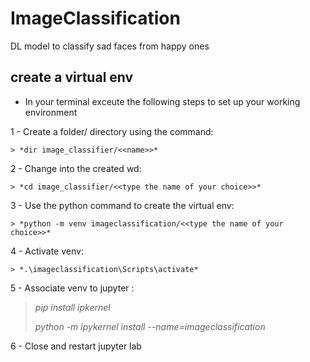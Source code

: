 # ImageClassification
DL model to classify sad faces from happy ones

## create a virtual env 

- In your terminal exceute the following steps to set up your working environment

1 - Create a folder/ directory using the command:

    > *dir image_classifier/<<name>>*

2 - Change into the created wd:
  
    > *cd image_classifier/<<type the name of your choice>>*

3 - Use the python command to create the virtual env:
  
    > *python -m venv imageclassification/<<type the name of your choice>>*
  
4 - Activate venv: 

    > *.\imageclassification\Scripts\activate*

5 - Associate venv to jupyter : 

> *pip install ipkernel* 
> 
> *python -m ipykernel install --name=imageclassification*

6 - Close and restart jupyter lab 


